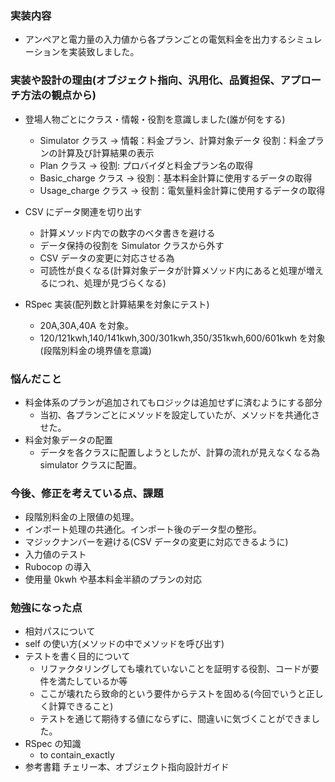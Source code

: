 ### 実装内容

- アンペアと電力量の入力値から各プランごとの電気料金を出力するシミュレーションを実装致しました。

### 実装や設計の理由(オブジェクト指向、汎用化、品質担保、アプローチ方法の観点から)

- 登場人物ごとにクラス・情報・役割を意識しました(誰が何をする)

  - Simulator クラス → 情報：料金プラン、計算対象データ 役割：料金プランの計算及び計算結果の表示
  - Plan クラス → 役割: プロバイダと料金プラン名の取得
  - Basic_charge クラス → 役割：基本料金計算に使用するデータの取得
  - Usage_charge クラス → 役割：電気量料金計算に使用するデータの取得

- CSV にデータ関連を切り出す

  - 計算メソッド内での数字のベタ書きを避ける
  - データ保持の役割を Simulator クラスから外す
  - CSV データの変更に対応させる為
  - 可読性が良くなる(計算対象データが計算メソッド内にあると処理が増えるにつれ、処理が見づらくなる)

- RSpec 実装(配列数と計算結果を対象にテスト)
  - 20A,30A,40A を対象。
  - 120/121kwh,140/141kwh,300/301kwh,350/351kwh,600/601kwh を対象(段階別料金の境界値を意識)

### 悩んだこと

- 料金体系のプランが追加されてもロジックは追加せずに済むようにする部分
  - 当初、各プランごとにメソッドを設定していたが、メソッドを共通化させた。
- 料金対象データの配置
  - データを各クラスに配置しようとしたが、計算の流れが見えなくなる為 simulator クラスに配置。

### 今後、修正を考えている点、課題

- 段階別料金の上限値の処理。
- インポート処理の共通化。インポート後のデータ型の整形。
- マジックナンバーを避ける(CSV データの変更に対応できるように)
- 入力値のテスト
- Rubocop の導入
- 使用量 0kwh や基本料金半額のプランの対応

### 勉強になった点

- 相対パスについて
- self の使い方(メソッドの中でメソッドを呼び出す)
- テストを書く目的について
  - リファクタリングしても壊れていないことを証明する役割、コードが要件を満たしているか等
  - ここが壊れたら致命的という要件からテストを固める(今回でいうと正しく計算できること)
  - テストを通じて期待する値にならずに、間違いに気づくことができました。
- RSpec の知識
  - to contain_exactly
- 参考書籍 チェリー本、オブジェクト指向設計ガイド
